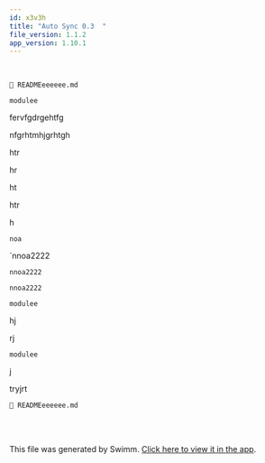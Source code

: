 ```yaml
---
id: x3v3h
title: "Auto Sync 0.3  "
file_version: 1.1.2
app_version: 1.10.1
---
```


<br/>

`📄 READMEeeeeee.md`

`modulee`<swm-token data-swm-token=":sidebars.js:12:0:0:`modulee.exportss = {`"/>

fervfgdrgehtfg

nfgrhtmhjgrhtgh

htr

hr

ht

htr

h

`noa`

\`nnoa2222

`nnoa2222`

`nnoa2222`

`modulee`<swm-token data-swm-token=":sidebars.js:12:0:0:`modulee.exportss = {`"/>

hj

rj

`modulee`<swm-token data-swm-token=":sidebars.js:12:0:0:`modulee.exportss = {`"/>

j

tryjrt

`📄 READMEeeeeee.md`

<br/>

<br/>

This file was generated by Swimm. [Click here to view it in the app](https://swimm-web-app.web.app/repos/Z2l0aHViJTNBJTNBTm9hUmVwbyUzQSUzQU5vYW96ZXI=/docs/x3v3h).
